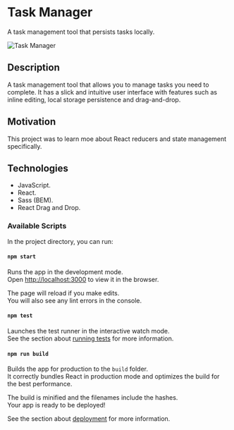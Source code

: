 # Task Manager

A task management tool that persists tasks locally.

![Task Manager](documentation/task-manager.jpg)

## Description

A task management tool that allows you to manage tasks you need to complete. It has a slick and intuitive user interface with features such as inline editing, local storage persistence and drag-and-drop.

## Motivation

This project was to learn moe about React reducers and state management specifically.

## Technologies

- JavaScript.
- React.
- Sass (BEM).
- React Drag and Drop.

### Available Scripts

In the project directory, you can run:

#### `npm start`

Runs the app in the development mode.\
Open [http://localhost:3000](http://localhost:3000) to view it in the browser.

The page will reload if you make edits.\
You will also see any lint errors in the console.

#### `npm test`

Launches the test runner in the interactive watch mode.\
See the section about [running tests](https://facebook.github.io/create-react-app/docs/running-tests) for more information.

#### `npm run build`

Builds the app for production to the `build` folder.\
It correctly bundles React in production mode and optimizes the build for the best performance.

The build is minified and the filenames include the hashes.\
Your app is ready to be deployed!

See the section about [deployment](https://facebook.github.io/create-react-app/docs/deployment) for more information.

